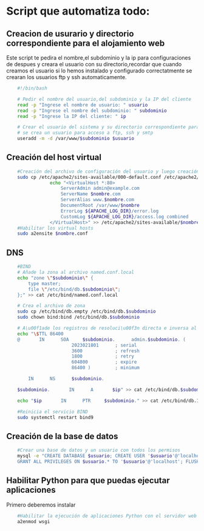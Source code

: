 # Script que automatiza todo:
## Creacion de usurario y directorio correspondiente para el alojamiento web
Este script te pedira el nombre,el subdominio y la ip para configuraciones de despues y creara el usuario con su directorio,recordar que cuando creamos el usuario si lo hemos instalado y configurado correctatmente se crearan los usuarios ftp y ssh automaticamente.  
```bash
	#!/bin/bash

	# Pedir el nombre del usuario,del subdominio y la IP del cliente
	read -p "Ingrese el nombre de usuario: " usuario
	read -p "Ingrese el nombre del subdominio: " subdominio
	read -p "Ingrese la IP del cliente: " ip

	# Crear el usuario del sistema y su directorio correspondiente para alojamiento web y 
	# se crea un usuario para acceso a ftp, ssh y smtp
	useradd -m -d /var/www/$subdominio $usuario
```
## Creación del host virtual
```bash
	#Creación del archivo de configuración del usuario y luego creación del virtual host
	sudo cp /etc/apache2/sites-available/000-default.conf /etc/apache2/sites-available/$nombre.conf
				echo "<VirtualHost *:80>
				    ServerAdmin admin@example.com
				    ServerName $nombre.com
				    ServerAlias www.$nombre.com
				    DocumentRoot /var/www/$nombre
				    ErrorLog ${APACHE_LOG_DIR}/error.log
				    CustomLog ${APACHE_LOG_DIR}/access.log combined
				</VirtualHost>" >> /etc/apache2/sites-available/$nombre.conf
	#Habilitar los virtual hosts
	sudo a2ensite $nombre.conf
```
## DNS
```bash
	#BIND
	# Añade la zona al archivo named.conf.local
	echo "zone \"$subdominio\" {
	    type master;
	    file \"/etc/bind/db.$subdominio\";
	};" >> cat /etc/bind/named.conf.local

	# Crea el archivo de zona
	sudo cp /etc/bind/db.empty /etc/bind/db.$subdominio
	sudo chown bind:bind /etc/bind/db.$subdominio

	# A\u00f1ade los registros de resoluci\u00f3n directa e inversa al archivo de zona
	echo "\$TTL 86400
	@       IN      SOA     $subdominio.      admin.$subdominio. (
		                2023021801      ; serial
		                3600            ; refresh
		                1800            ; retry
		                604800          ; expire
		                86400 )         ; minimum

		IN      NS      $subdominio.

	$subdominio.       IN      A       $ip" >> cat /etc/bind/db.$subdominio

	echo "$ip       IN      PTR     $subdominio." >> cat /etc/bind/db.10

	#Reinicia el servicio BIND
	sudo systemctl restart bind9
```
## Creación de la base de datos
```bash
	#Crear una base de datos y un usuario con todos los permisos
	mysql -e "CREATE DATABASE $usuario; CREATE USER '$usuario'@'localhost' IDENTIFIED BY 'password'; 
	GRANT ALL PRIVILEGES ON $usuario.* TO '$usuario'@'localhost'; FLUSH PRIVILEGES;"
```
## Habilitar Python para que puedas ejecutar aplicaciones 
Primero deberemos instalar 
```bash
	#Habilitar la ejecución de aplicaciones Python con el servidor web
	a2enmod wsgi
```

